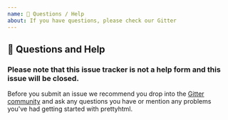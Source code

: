 ```yaml
---
name: 💬 Questions / Help
about: If you have questions, please check our Gitter
---
```


## 💬 Questions and Help

### Please note that this issue tracker is not a help form and this issue will be closed.

Before you submit an issue we recommend you drop into the [Gitter community](https://gitter.im/Prettyhtml/Lobby) and ask any questions you have or mention any problems you've had getting started with prettyhtml.
